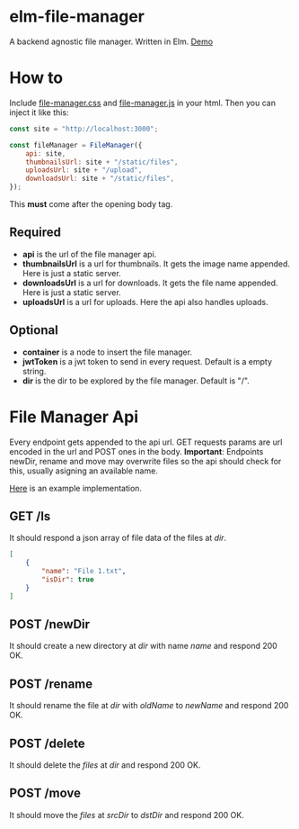 # elm-file-manager
A backend agnostic file manager. Written in Elm. [Demo](http://jakeactually.com:3000/static/index.html)

# How to
Include [file-manager.css](https://github.com/jakeactually/elm-file-manager/blob/master/dist/file-manager.css) and [file-manager.js](https://github.com/jakeactually/elm-file-manager/blob/master/dist/file-manager.js) in your html. Then you can inject it like this:

```javascript
const site = "http://localhost:3000";

const fileManager = FileManager({
    api: site,
    thumbnailsUrl: site + "/static/files",
    uploadsUrl: site + "/upload",
    downloadsUrl: site + "/static/files",
});
```

This **must** come after the opening body tag.

## Required
- **api** is the url of the file manager api.
- **thumbnailsUrl** is a url for thumbnails. It gets the image name appended. Here is just a static server.
- **downloadsUrl** is a url for downloads. It gets the file name appended. Here is just a static server.
- **uploadsUrl** is a url for uploads. Here the api also handles uploads.

## Optional
- **container** is a node to insert the file manager.
- **jwtToken** is a jwt token to send in every request. Default is a empty string.
- **dir** is the dir to be explored by the file manager. Default is "/".

# File Manager Api
Every endpoint gets appended to the api url. GET requests params are url encoded in the url and POST ones in the body. **Important**: Endpoints newDir, rename and move may overwrite files so the api should check for this, usually asigning an available name.

[Here](https://github.com/jakeactually/elm-file-manager-demo/blob/master/app/controllers/HomeController.scala) is an example implementation.

## GET /ls
It should respond a json array of file data of the files at _dir_.

```json
[
    {
        "name": "File 1.txt",
        "isDir": true
    }
]
```

## POST /newDir
It should create a new directory at _dir_ with name _name_ and respond 200 OK.

## POST /rename
It should rename the file at _dir_ with _oldName_ to _newName_ and respond 200 OK.

## POST /delete
It should delete the _files_ at _dir_ and respond 200 OK.

## POST /move
It should move the _files_ at _srcDir_ to _dstDir_ and respond 200 OK.
